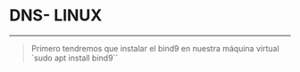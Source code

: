 # DNS- LINUX
---------------------
> Primero tendremos que instalar el bind9 en nuestra máquina virtual
`sudo apt install bind9``
